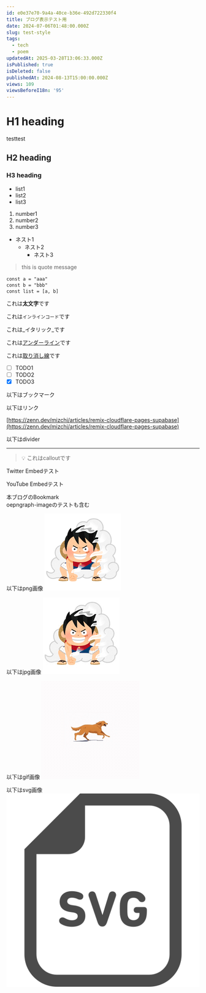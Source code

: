 ```yaml
---
id: e0e37e70-9a4a-40ce-b36e-492d722330f4
title: ブログ表示テスト用
date: 2024-07-06T01:48:00.000Z
slug: test-style
tags:
  - tech
  - poem
updatedAt: 2025-03-28T13:06:33.000Z
isPublished: true
isDeleted: false
publishedAt: 2024-08-13T15:00:00.000Z
views: 109
viewsBeforeI18n: '95'
---
```

  
# H1 heading  
testtest

## H2 heading  
  
  
### H3 heading  
  
- list1  
- list2  
- list3  
1. number1  
2. number2  
3. number3  
- ネスト1  
	- ネスト2  
		- ネスト3  
  
> this is quote message  
  
  
```text  
const a = "aaa"  
const b = "bbb"  
const list = [a, b]  
```  
  
  
これは**太文字**です  
  
  
これは`インラインコード`です  
  
  
これは_イタリック_です  
  
  
これは<u>アンダーライン</u>です  
  
  
これは<u>取り消し線</u>です  
  
- [ ] TODO1  
- [ ] TODO2  
- [x] TODO3  
  
以下はブックマーク  
    
<Bookmark href="https://zenn.dev/mizchi/articles/remix-cloudflare-pages-supabase"/>
  
以下はリンク
  
[https://zenn.dev/mizchi/articles/remix-cloudflare-pages-supabase](https://zenn.dev/mizchi/articles/remix-cloudflare-pages-supabase)  
  
  
以下はdivider  
  
---  
  
> 💡 これはcalloutです  
  
Twitter Embedテスト  
  
<TweetEmbed url="https://twitter.com/elonmusk/status/1834213015857889706" />
  
  
YouTube Embedテスト  
  
<YouTubeEmbed url="https://www.youtube.com/watch?v=CmDv7ww6ikU" />  
  
本ブログのBookmark  
oepngraph-imageのテストも含む  
  
  
<Bookmark href="https://sokes-nook.net/blog/next-web-push" siteUrl="https://sokes-nook.net" />

  

以下はpng画像
![alt text](images/test-style/onepiece01_luffy.png)

以下はjpg画像
![alt text](images/test-style/onepiece01_luffy.jpg)

以下はgif画像
![alt text](images/test-style/dog-7011_256.gif)

以下はsvg画像
![alt text](images/test-style/SVGアイコン.svg)
